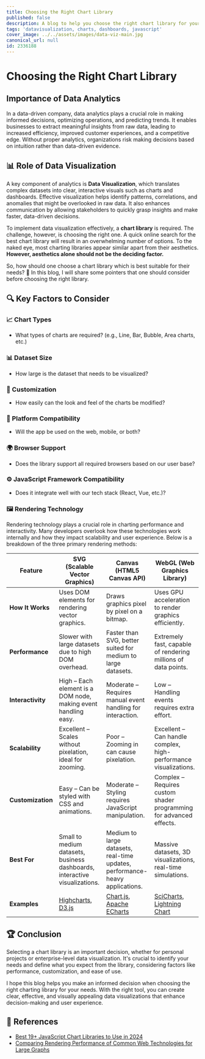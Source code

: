 ```yaml
---
title: Choosing the Right Chart Library
published: false
description: A blog to help you choose the right chart library for your needs
tags: 'datavisualization, charts, dashboards, javascript'
cover_image: ../../assets/images/data-viz-main.jpg
canonical_url: null
id: 2336188
---
```


# Choosing the Right Chart Library

## Importance of Data Analytics

In a data-driven company, data analytics plays a crucial role in making informed decisions, optimizing operations, and predicting trends. It enables businesses to extract meaningful insights from raw data, leading to increased efficiency, improved customer experiences, and a competitive edge. Without proper analytics, organizations risk making decisions based on intuition rather than data-driven evidence.

## 📊 Role of Data Visualization

A key component of analytics is **Data Visualization**, which translates complex datasets into clear, interactive visuals such as charts and dashboards. Effective visualization helps identify patterns, correlations, and anomalies that might be overlooked in raw data. It also enhances communication by allowing stakeholders to quickly grasp insights and make faster, data-driven decisions.

To implement data visualization effectively, a **chart library** is required. The challenge, however, is choosing the right one. A quick online search for the best chart library will result in an overwhelming number of options. To the naked eye, most charting libraries appear similar apart from their aesthetics. **However, aesthetics alone should not be the deciding factor.**

So, how should one choose a chart library which is best suitable for their needs? 🤔
In this blog, I will share some pointers that one should consider before choosing the right library.

## 🔍 Key Factors to Consider

### 📈 Chart Types

- What types of charts are required? (e.g., Line, Bar, Bubble, Area charts, etc.)

### 📊 Dataset Size

- How large is the dataset that needs to be visualized?

### 🎨 Customization

- How easily can the look and feel of the charts be modified?

### 📱 Platform Compatibility

- Will the app be used on the web, mobile, or both?

### 🌍 Browser Support

- Does the library support all required browsers based on our user base?

### ⚙️ JavaScript Framework Compatibility

- Does it integrate well with our tech stack (React, Vue, etc.)?

### 🖼️ Rendering Technology

Rendering technology plays a crucial role in charting performance and interactivity. Many developers overlook how these technologies work internally and how they impact scalability and user experience. Below is a breakdown of the three primary rendering methods:

| Feature           | **SVG (Scalable Vector Graphics)**                                         | **Canvas (HTML5 Canvas API)**                                                       | **WebGL (Web Graphics Library)**                                                                |
| ----------------- | -------------------------------------------------------------------------- | ----------------------------------------------------------------------------------- | ----------------------------------------------------------------------------------------------- |
| **How It Works**  | Uses DOM elements for rendering vector graphics.                           | Draws graphics pixel by pixel on a bitmap.                                          | Uses GPU acceleration to render graphics efficiently.                                           |
| **Performance**   | Slower with large datasets due to high DOM overhead.                       | Faster than SVG, better suited for medium to large datasets.                        | Extremely fast, capable of rendering millions of data points.                                   |
| **Interactivity** | High – Each element is a DOM node, making event handling easy.             | Moderate – Requires manual event handling for interaction.                          | Low – Handling events requires extra effort.                                                    |
| **Scalability**   | Excellent – Scales without pixelation, ideal for zooming.                  | Poor – Zooming in can cause pixelation.                                             | Excellent – Can handle complex, high-performance visualizations.                                |
| **Customization** | Easy – Can be styled with CSS and animations.                              | Moderate – Styling requires JavaScript manipulation.                                | Complex – Requires custom shader programming for advanced effects.                              |
| **Best For**      | Small to medium datasets, business dashboards, interactive visualizations. | Medium to large datasets, real-time updates, performance-heavy applications.        | Massive datasets, 3D visualizations, real-time simulations.                                     |
| **Examples**      | [Highcharts](https://www.highcharts.com/), [D3.js](https://d3js.org/)      | [Chart.js](https://www.chartjs.org/), [Apache ECharts](https://echarts.apache.org/) | [SciCharts](https://www.scichart.com/), [Lightning Chart](https://lightningchart.com/js-charts) |

## 🏆 Conclusion

Selecting a chart library is an important decision, whether for personal projects or enterprise-level data visualization. It's crucial to identify your needs and define what you expect from the library, considering factors like performance, customization, and ease of use.

I hope this blog helps you make an informed decision when choosing the right charting library for your needs. With the right tool, you can create clear, effective, and visually appealing data visualizations that enhance decision-making and user experience.

## 📄 References

- [Best 19+ JavaScript Chart Libraries to Use in 2024](https://flatlogic.com/blog/best-19-javascript-charts-libraries/)
- [Comparing Rendering Performance of Common Web Technologies for Large Graphs](https://imld.de/cnt/uploads/Horak-2018-Graph-Performance.pdf)
